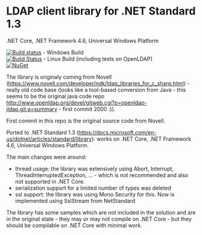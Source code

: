 # LDAP client library for .NET Standard 1.3

.NET Core, .NET Framework 4.6, Universal Windows Platform

[![Build status](https://ci.appveyor.com/api/projects/status/nabbc061vlumiivs/branch/master?svg=true)](https://ci.appveyor.com/project/dsbenghe/novell-directory-ldap-netstandard/branch/master) - Windows Build<br />
[![Build Status](https://travis-ci.org/dsbenghe/Novell.Directory.Ldap.NETStandard.svg?branch=master)](https://travis-ci.org/dsbenghe/Novell.Directory.Ldap.NETStandard) - Linux Build (including tests on OpenLDAP) <br />
[![NuGet](https://img.shields.io/nuget/v/Novell.Directory.Ldap.NETStandard.svg)](https://www.nuget.org/packages/Novell.Directory.Ldap.NETStandard/)

The library is originaly coming from Novell (https://www.novell.com/developer/ndk/ldap_libraries_for_c_sharp.html) - really old code base (looks like a tool-based conversion from Java - this seems to be the original java code repo http://www.openldap.org/devel/gitweb.cgi?p=openldap-jldap.git;a=summary - first commit 2000 :)). 

First commit in this repo is the original source code from Novell.

Ported to .NET Standard 1.3 (https://docs.microsoft.com/en-us/dotnet/articles/standard/library): works on .NET Core, .NET Framework 4.6, Universal Windows Platform.

The main changes were around:
- thread usage: the library was extensively using Abort, Interrupt, ThreadInterruptedException, ... - which is not recommended and also not supported in .NET Core.
- serialization support for a limited number of types was deleted
- ssl support: the library was using Mono.Security for this. Now is implemented using SslStream from NetStandard

The library has some samples which are not included in the solution and are in the original state - they may or may not compile on .NET Core - but they should be compilable on .NET Core with minimal work.